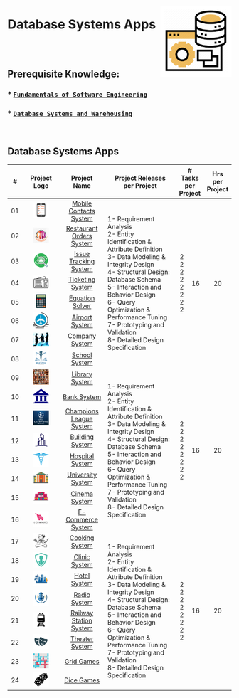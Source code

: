 <a href="/database-systems-apps/README.md"><img align="right" width="160" src="/logos/database-systems-apps.png"></img></a>

# Database Systems Apps

<br><br>

## Prerequisite Knowledge: 
### * [`Fundamentals of Software Engineering`](https://github.com/cs-MohamedAyman/Software-Engineering-Trainings/blob/master/fundamentals-of-software-engineering.md) 
### * [`Database Systems and Warehousing`](https://github.com/cs-MohamedAyman/Software-Engineering-Trainings/blob/master/database-systems-and-warehousing.md) 

<br>

## Database Systems Apps

<table>
    <thead>
        <tr>
<th width="30px">#</th>
<th width="170px">Project Logo</th>
<th width="150px">Project Name</th>
<th width="450px">Project Releases <br> per Project</th>
<th width="120px" colspan=2># Tasks <br> per Project</th>
<th width="30px">Hrs <br> per Project</th>
        </tr>
    </thead>
    <tbody>
        <tr>
<td align="center">01</td>
<td align="center"><a href="https://github.com/cs-MohamedAyman/Educational-Projects/blob/master/database-systems-apps/mobile-contacts-system/README.md">
<img width="50%" src="https://github.com/cs-MohamedAyman/Educational-Projects/blob/master/logos/mobile-contacts-system.png"></img></a></td>
<td align="center"><a href="https://github.com/cs-MohamedAyman/Educational-Projects/blob/master/database-systems-apps/mobile-contacts-system/README.md">Mobile Contacts System</a></td>
<td align="left" rowspan=8>
1- Requirement Analysis <br>
2- Entity Identification & Attribute Definition <br>
3- Data Modeling & Integrity Design <br>
4- Structural Design: Database Schema <br>
5- Interaction and Behavior Design <br>
6- Query Optimization & Performance Tuning <br>
7- Prototyping and Validation <br>
8- Detailed Design Specification <br>
</td>
<td align="center" rowspan=8>
2 <br>
2 <br>
2 <br>
2 <br>
2 <br>
2 <br>
2 <br>
2 <br>
</td>
<td align="center" rowspan=8>16</td>
<td align="center" rowspan=8>20</td>
        </tr>
        <tr>
<td align="center">02</td>
<td align="center"><a href="https://github.com/cs-MohamedAyman/Educational-Projects/blob/master/database-systems-apps/restaurant-orders-system/README.md">
<img width="50%" src="https://github.com/cs-MohamedAyman/Educational-Projects/blob/master/logos/restaurant-orders-system.png"></img></a></td>
<td align="center"><a href="https://github.com/cs-MohamedAyman/Educational-Projects/blob/master/database-systems-apps/restaurant-orders-system/README.md">Restaurant Orders System</a></td>
        </tr>
        <tr>
<td align="center">03</td>
<td align="center"><a href="https://github.com/cs-MohamedAyman/Educational-Projects/blob/master/database-systems-apps/issue-tracking-system/README.md">
<img width="50%" src="https://github.com/cs-MohamedAyman/Educational-Projects/blob/master/logos/issue-tracking-system.png"></img></a></td>
<td align="center"><a href="https://github.com/cs-MohamedAyman/Educational-Projects/blob/master/database-systems-apps/issue-tracking-system/README.md">Issue Tracking System</a></td>
        </tr>
        <tr>
<td align="center">04</td>
<td align="center"><a href="https://github.com/cs-MohamedAyman/Educational-Projects/blob/master/database-systems-apps/ticketing-system/README.md">
<img width="50%" src="https://github.com/cs-MohamedAyman/Educational-Projects/blob/master/logos/ticketing-system.png"></img></a></td>
<td align="center"><a href="https://github.com/cs-MohamedAyman/Educational-Projects/blob/master/database-systems-apps/ticketing-system/README.md">Ticketing System</a></td>
        </tr>
        <tr>
<td align="center">05</td>
<td align="center"><a href="https://github.com/cs-MohamedAyman/Educational-Projects/blob/master/database-systems-apps/equation-solver/README.md">
<img width="50%" src="https://github.com/cs-MohamedAyman/Educational-Projects/blob/master/logos/equation-solver.png"></img></a></td>
<td align="center"><a href="https://github.com/cs-MohamedAyman/Educational-Projects/blob/master/database-systems-apps/equation-solver/README.md">Equation Solver</a></td>
        <tr>
<td align="center">06</td>
<td align="center"><a href="https://github.com/cs-MohamedAyman/Educational-Projects/blob/master/database-systems-apps/airport-system/README.md">
<img width="50%" src="https://github.com/cs-MohamedAyman/Educational-Projects/blob/master/logos/airport-system.png"></img></a></td>
<td align="center"><a href="https://github.com/cs-MohamedAyman/Educational-Projects/blob/master/database-systems-apps/airport-system/README.md">Airport System</a></td>
        </tr>
        <tr>
<td align="center">07</td>
<td align="center"><a href="https://github.com/cs-MohamedAyman/Educational-Projects/blob/master/database-systems-apps/company-system/README.md">
<img width="50%" src="https://github.com/cs-MohamedAyman/Educational-Projects/blob/master/logos/company-system.png"></img></a></td>
<td align="center"><a href="https://github.com/cs-MohamedAyman/Educational-Projects/blob/master/database-systems-apps/company-system/README.md">Company System</a></td>
        </tr>
        <tr>
<td align="center">08</td>
<td align="center"><a href="https://github.com/cs-MohamedAyman/Educational-Projects/blob/master/database-systems-apps/school-system/README.md">
<img width="50%" src="https://github.com/cs-MohamedAyman/Educational-Projects/blob/master/logos/school-system.png"></img></a></td>
<td align="center"><a href="https://github.com/cs-MohamedAyman/Educational-Projects/blob/master/database-systems-apps/school-system/README.md">School System</a></td>
        </tr>
        <tr>
<td align="center">09</td>
<td align="center"><a href="https://github.com/cs-MohamedAyman/Educational-Projects/blob/master/database-systems-apps/library-system/README.md">
<img width="50%" src="https://github.com/cs-MohamedAyman/Educational-Projects/blob/master/logos/library-system.png"></img></a></td>
<td align="center"><a href="https://github.com/cs-MohamedAyman/Educational-Projects/blob/master/database-systems-apps/library-system/README.md">Library System</a></td>
<td align="left" rowspan=8>
1- Requirement Analysis <br>
2- Entity Identification & Attribute Definition <br>
3- Data Modeling & Integrity Design <br>
4- Structural Design: Database Schema <br>
5- Interaction and Behavior Design <br>
6- Query Optimization & Performance Tuning <br>
7- Prototyping and Validation <br>
8- Detailed Design Specification <br>
</td>
<td align="center" rowspan=8>
2 <br>
2 <br>
2 <br>
2 <br>
2 <br>
2 <br>
2 <br>
2 <br>
</td>
<td align="center" rowspan=8>16</td>
<td align="center" rowspan=8>20</td>
        </tr>
        <tr>
<td align="center">10</td>
<td align="center"><a href="https://github.com/cs-MohamedAyman/Educational-Projects/blob/master/database-systems-apps/bank-system/README.md">
<img width="50%" src="https://github.com/cs-MohamedAyman/Educational-Projects/blob/master/logos/bank-system.png"></img></a></td>
<td align="center"><a href="https://github.com/cs-MohamedAyman/Educational-Projects/blob/master/database-systems-apps/bank-system/README.md">Bank System</a></td>
        </tr>
        <tr>
<td align="center">11</td>
<td align="center"><a href="https://github.com/cs-MohamedAyman/Educational-Projects/blob/master/database-systems-apps/champions-league-system/README.md">
<img width="50%" src="https://github.com/cs-MohamedAyman/Educational-Projects/blob/master/logos/champions-league-system.png"></img></a></td>
<td align="center"><a href="https://github.com/cs-MohamedAyman/Educational-Projects/blob/master/database-systems-apps/champions-league-system/README.md">Champions League System</a></td>
        </tr>
        <tr>
<td align="center">12</td>
<td align="center"><a href="https://github.com/cs-MohamedAyman/Educational-Projects/blob/master/database-systems-apps/building-system/README.md">
<img width="50%" src="https://github.com/cs-MohamedAyman/Educational-Projects/blob/master/logos/building-system.png"></img></a></td>
<td align="center"><a href="https://github.com/cs-MohamedAyman/Educational-Projects/blob/master/database-systems-apps/building-system/README.md">Building System</a></td>
        </tr>
        <tr>
<td align="center">13</td>
<td align="center"><a href="https://github.com/cs-MohamedAyman/Educational-Projects/blob/master/database-systems-apps/hospital-system/README.md">
<img width="50%" src="https://github.com/cs-MohamedAyman/Educational-Projects/blob/master/logos/hospital-system.png"></img></a></td>
<td align="center"><a href="https://github.com/cs-MohamedAyman/Educational-Projects/blob/master/database-systems-apps/hospital-system/README.md">Hospital System</a></td>
        <tr>
<td align="center">14</td>
<td align="center"><a href="https://github.com/cs-MohamedAyman/Educational-Projects/blob/master/database-systems-apps/university-system/README.md">
<img width="50%" src="https://github.com/cs-MohamedAyman/Educational-Projects/blob/master/logos/university-system.png"></img></a></td>
<td align="center"><a href="https://github.com/cs-MohamedAyman/Educational-Projects/blob/master/database-systems-apps/university-system/README.md">University System</a></td>
        </tr>
        <tr>
<td align="center">15</td>
<td align="center"><a href="https://github.com/cs-MohamedAyman/Educational-Projects/blob/master/database-systems-apps/cinema-system/README.md">
<img width="50%" src="https://github.com/cs-MohamedAyman/Educational-Projects/blob/master/logos/cinema-system.png"></img></a></td>
<td align="center"><a href="https://github.com/cs-MohamedAyman/Educational-Projects/blob/master/database-systems-apps/cinema-system/README.md">Cinema System</a></td>
        </tr>
        <tr>
<td align="center">16</td>
<td align="center"><a href="https://github.com/cs-MohamedAyman/Educational-Projects/blob/master/database-systems-apps/e-commerce-system/README.md">
<img width="50%" src="https://github.com/cs-MohamedAyman/Educational-Projects/blob/master/logos/e-commerce-system.png"></img></a></td>
<td align="center"><a href="https://github.com/cs-MohamedAyman/Educational-Projects/blob/master/database-systems-apps/e-commerce-system/README.md">E-Commerce System</a></td>
        </tr>
        <tr>
<td align="center">17</td>
<td align="center"><a href="https://github.com/cs-MohamedAyman/Educational-Projects/blob/master/database-systems-apps/cooking-system/README.md">
<img width="50%" src="https://github.com/cs-MohamedAyman/Educational-Projects/blob/master/logos/cooking-system.png"></img></a></td>
<td align="center"><a href="https://github.com/cs-MohamedAyman/Educational-Projects/blob/master/database-systems-apps/cooking-system/README.md">Cooking System</a></td>
<td align="left" rowspan=8>
1- Requirement Analysis <br>
2- Entity Identification & Attribute Definition <br>
3- Data Modeling & Integrity Design <br>
4- Structural Design: Database Schema <br>
5- Interaction and Behavior Design <br>
6- Query Optimization & Performance Tuning <br>
7- Prototyping and Validation <br>
8- Detailed Design Specification <br>
</td>
<td align="center" rowspan=8>
2 <br>
2 <br>
2 <br>
2 <br>
2 <br>
2 <br>
2 <br>
2 <br>
</td>
<td align="center" rowspan=8>16</td>
<td align="center" rowspan=8>20</td>
        </tr>
        <tr>
<td align="center">18</td>
<td align="center"><a href="https://github.com/cs-MohamedAyman/Educational-Projects/blob/master/database-systems-apps/clinic-system/README.md">
<img width="50%" src="https://github.com/cs-MohamedAyman/Educational-Projects/blob/master/logos/clinic-system.png"></img></a></td>
<td align="center"><a href="https://github.com/cs-MohamedAyman/Educational-Projects/blob/master/database-systems-apps/clinic-system/README.md">Clinic System</a></td>
        </tr>
        <tr>
<td align="center">19</td>
<td align="center"><a href="https://github.com/cs-MohamedAyman/Educational-Projects/blob/master/database-systems-apps/hotel-system/README.md">
<img width="50%" src="https://github.com/cs-MohamedAyman/Educational-Projects/blob/master/logos/hotel-system.png"></img></a></td>
<td align="center"><a href="https://github.com/cs-MohamedAyman/Educational-Projects/blob/master/database-systems-apps/hotel-system/README.md">Hotel System</a></td>
        </tr>
        <tr>
<td align="center">20</td>
<td align="center"><a href="https://github.com/cs-MohamedAyman/Educational-Projects/blob/master/database-systems-apps/radio-system/README.md">
<img width="50%" src="https://github.com/cs-MohamedAyman/Educational-Projects/blob/master/logos/radio-system.png"></img></a></td>
<td align="center"><a href="https://github.com/cs-MohamedAyman/Educational-Projects/blob/master/database-systems-apps/radio-system/README.md">Radio System</a></td>
        </tr>
        <tr>
<td align="center">21</td>
<td align="center"><a href="https://github.com/cs-MohamedAyman/Educational-Projects/blob/master/database-systems-apps/railway-station-system/README.md">
<img width="50%" src="https://github.com/cs-MohamedAyman/Educational-Projects/blob/master/logos/railway-station-system.png"></img></a></td>
<td align="center"><a href="https://github.com/cs-MohamedAyman/Educational-Projects/blob/master/database-systems-apps/railway-station-system/README.md">Railway Station System</a></td>
        <tr>
<td align="center">22</td>
<td align="center"><a href="https://github.com/cs-MohamedAyman/Educational-Projects/blob/master/database-systems-apps/theater-system/README.md">
<img width="50%" src="https://github.com/cs-MohamedAyman/Educational-Projects/blob/master/logos/theater-system.png"></img></a></td>
<td align="center"><a href="https://github.com/cs-MohamedAyman/Educational-Projects/blob/master/database-systems-apps/theater-system/README.md">Theater System</a></td>
        </tr>
        <tr>
<td align="center">23</td>
<td align="center"><a href="https://github.com/cs-MohamedAyman/Educational-Projects/blob/master/database-systems-apps/grid-games/README.md">
<img width="50%" src="https://github.com/cs-MohamedAyman/Educational-Projects/blob/master/logos/grid-games.png"></img></a></td>
<td align="center"><a href="https://github.com/cs-MohamedAyman/Educational-Projects/blob/master/database-systems-apps/grid-games/README.md">Grid Games</a></td>
        </tr>
        <tr>
<td align="center">24</td>
<td align="center"><a href="https://github.com/cs-MohamedAyman/Educational-Projects/blob/master/database-systems-apps/dice-games/README.md">
<img width="50%" src="https://github.com/cs-MohamedAyman/Educational-Projects/blob/master/logos/dice-games.png"></img></a></td>
<td align="center"><a href="https://github.com/cs-MohamedAyman/Educational-Projects/blob/master/database-systems-apps/dice-games/README.md">Dice Games</a></td>
        </tr>
    </tbody>
</table>

